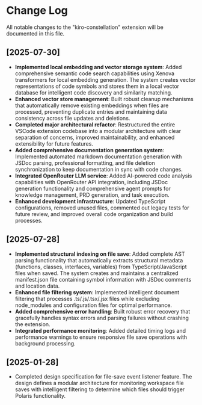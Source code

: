 # Change Log

All notable changes to the "kiro-constellation" extension will be documented in this file.

## [2025-07-30]

- **Implemented local embedding and vector storage system**: Added comprehensive semantic code search capabilities using Xenova transformers for local embedding generation. The system creates vector representations of code symbols and stores them in a local vector database for intelligent code discovery and similarity matching.
- **Enhanced vector store management**: Built robust cleanup mechanisms that automatically remove existing embeddings when files are processed, preventing duplicate entries and maintaining data consistency across file updates and deletions.
- **Completed major architectural refactor**: Restructured the entire VSCode extension codebase into a modular architecture with clear separation of concerns, improved maintainability, and enhanced extensibility for future features.
- **Added comprehensive documentation generation system**: Implemented automated markdown documentation generation with JSDoc parsing, professional formatting, and file deletion synchronization to keep documentation in sync with code changes.
- **Integrated OpenRouter LLM service**: Added AI-powered code analysis capabilities with OpenRouter API integration, including JSDoc generation functionality and comprehensive agent prompts for knowledge management, PRD generation, and task execution.
- **Enhanced development infrastructure**: Updated TypeScript configurations, removed unused files, commented out legacy tests for future review, and improved overall code organization and build processes.

## [2025-07-28]

- **Implemented structural indexing on file save**: Added complete AST parsing functionality that automatically extracts structural metadata (functions, classes, interfaces, variables) from TypeScript/JavaScript files when saved. The system creates and maintains a centralized manifest.json file containing symbol information with JSDoc comments and location data.
- **Enhanced file filtering system**: Implemented intelligent document filtering that processes .ts/.js/.tsx/.jsx files while excluding node_modules and configuration files for optimal performance.
- **Added comprehensive error handling**: Built robust error recovery that gracefully handles syntax errors and parsing failures without crashing the extension.
- **Integrated performance monitoring**: Added detailed timing logs and performance warnings to ensure responsive file save operations with background processing.

## [2025-01-28]

- Completed design specification for file-save event listener feature. The design defines a modular architecture for monitoring workspace file saves with intelligent filtering to determine which files should trigger Polaris functionality.